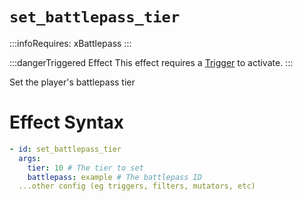 # `set_battlepass_tier`
:::infoRequires:
xBattlepass
:::

:::dangerTriggered Effect
This effect requires a [Trigger](https://plugins.auxilor.io/effects/all-triggers) to activate.
:::

Set the player's battlepass tier
# Effect Syntax
```yaml
- id: set_battlepass_tier
  args:
    tier: 10 # The tier to set
    battlepass: example # The battlepass ID
  ...other config (eg triggers, filters, mutators, etc)
```
